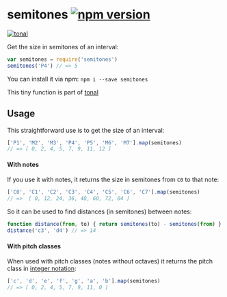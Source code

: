 # semitones [![npm version](https://img.shields.io/npm/v/semitones.svg)](https://www.npmjs.com/package/semitones)

[![tonal](https://img.shields.io/badge/tonal-semitones-yellow.svg)](https://www.npmjs.com/browse/keyword/tonal)

Get the size in semitones of an interval:

```js
var semitones = require('semitones')
semitones('P4') // => 5
```

You can install it via npm: `npm i --save semitones`

This tiny function is part of [tonal](https://github.com/danigb/tonal)

## Usage

This straightforward use is to get the size of an interval:

```js
['P1', 'M2', 'M3', 'P4', 'P5', 'M6', 'M7'].map(semitones)
// => [ 0, 2, 4, 5, 7, 9, 11, 12 ]
```

#### With notes

If you use it with notes, it returns the size in semitones from `C0` to that note:

```js
['C0', 'C1', 'C2', 'C3', 'C4', 'C5', 'C6', 'C7'].map(semitones)
// =>  [ 0, 12, 24, 36, 48, 60, 72, 84 ]
```

So it can be used to find distances (in semitones) between notes:

```js
function distance(from, to) { return semitones(to) - semitones(from) }
distance('c3', 'd4') // => 14
```

#### With pitch classes

When used with pitch classes (notes without octaves) it returns the pitch class in [integer notation](https://en.wikipedia.org/wiki/Pitch_class#Integer_notation):

```js
['c', 'd', 'e', 'f', 'g', 'a', 'b'].map(semitones)
// => [ 0, 2, 4, 5, 7, 9, 11, 0 ]
```

